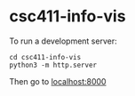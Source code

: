 # csc411-info-vis

To run a development server:
```
cd csc411-info-vis
python3 -m http.server
```
Then go to [localhost:8000](http://localhost:8000)

